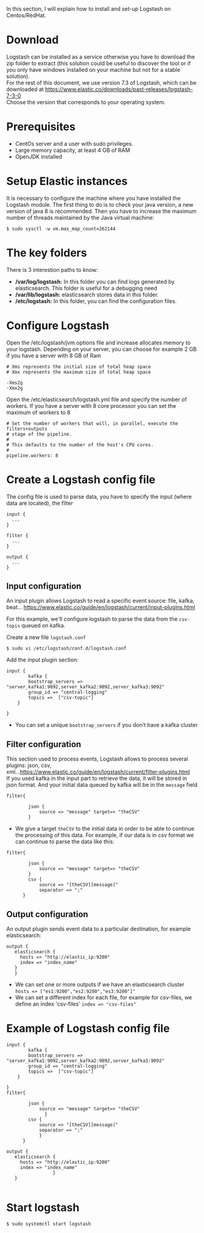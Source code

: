 In this section, I will explain how to install and set-up Logstash on Centos/RedHat.
# Download
Logstash can be installed as a service otherwise you have to download the zip folder to extract (this solution could be useful to discover the tool or if you only have windows installed on your machine but not for a stable solution).  
For the rest of this document, we use version 7.3 of Logstash, which can be downloaded at https://www.elastic.co/downloads/past-releases/logstash-7-3-0  
Choose the version that corresponds to your operating system.

# Prerequisites
- CentOs server and a user with sudo privileges.
- Large memory capacity, at least 4 GB of RAM
- OpenJDK installed

# Setup Elastic instances
It is necessary to configure the machine where you have installed the Logstash module. The first thing to do is to check your java version, a new version of java 8 is recommended. Then you have to increase the maximum number of threads maintained by the Java virtual machine: 

```
$ sudo sysctl -w vm.max_map_count=262144
```
# The key folders
There is 3 interestion paths to know:
- **/var/log/logstash:** In this folder you can find logs generated by elasticsearch. This folder is useful for a debugging need
- **/var/lib/logstash:** elasticsearch stores data in this folder.
- **/etc/logstash:** In this folder, you can find the configuration files. 

# Configure Logstash
Open the /etc/logstash/jvm.options file and increase allocates memory to your logstash. Depending on your server, you can choose for example 2 GB if you have a server with 8 GB of Ram

```
# Xms represents the initial size of total heap space
# Xmx represents the maximum size of total heap space

-Xms2g
-Xmx2g

```

Open the /etc/elasticsearch/logstash.yml file and specify the number of workers. If you have a server with 8 core processor you can set the maximum of workers to 8

```
# Set the number of workers that will, in parallel, execute the filters+outputs
# stage of the pipeline.
#
# This defaults to the number of the host's CPU cores.
#
pipeline.workers: 8
```
# Create a Logstash config file 
The config file is used to parse data, you have to specify the input (where data are located), the filter 

```
input {
  ...
}

filter {
  ...
}

output {
  ...
}
```
## Input configuration
An input plugin allows Logstash to read a specific event source: file, kafka, beat... https://www.elastic.co/guide/en/logstash/current/input-plugins.html  

For this example, we'll configure logstash to parse the data from the `csv-topis` queued on kafka.

Create a new file `logstash.conf`

```
$ sudo vi /etc/logstash/conf.d/logstash.conf
```

Add the input plugin section:
```
input {
        kafka {
        bootstrap_servers => "server_kafka1:9092,server_kafka2:9092,server_kafka3:9092"
        group_id => "central-logging"
        topics =>  ["csv-topic"]
    }

}
```
* You can set a unique `bootstrap_servers` if you don't have a kafka cluster
## Filter configuration
This section used to process events, Logstash allows to process several plugins: json, csv, xml...https://www.elastic.co/guide/en/logstash/current/filter-plugins.html   
If you used kafka in the input part to retrieve the data, it will be stored in json format. And your initial data queued by kafka will be in the `message` field

```
filter{

        json {
            source => "message" target=> "theCSV"
        }
```
* We give a target `theCSV` to the initial data in order to be able to continue the processing of this data. For example, if our data is in csv format we can continue to parse the data like this:
```
filter{

        json {
            source => "message" target=> "theCSV"
        }
        csv {
            source => "[theCSV][message]"
            separator => ";"
      }
```

## Output configuration

An output plugin sends event data to a particular destination, for example elasticsearch:
```
output {
   elasticsearch {
     hosts => "http://elastic_ip:9200"
     index => "index_name"
   }
   }
```
* We can set one or more outputs if we have an elasticsearch cluster `hosts => ["es1:9200","es2:9200","es3:9200"]"`
* We can set a different index for each file, for example for csv-files, we define an index 'csv-files' `index => "csv-files"`
# Example of Logstash config file

```
input {
        kafka {
        bootstrap_servers => "server_kafka1:9092,server_kafka2:9092,server_kafka3:9092"
        group_id => "central-logging"
        topics =>  ["csv-topic"]
    }

}
filter{

        json {
            source => "message" target=> "theCSV"
              }
        csv {
            source => "[theCSV][message]"
            separator => ";"
            }
      }
      
output {
   elasticsearch {
     hosts => "http://elastic_ip:9200"
     index => "index_name"
                 }
   }
      

```
# Start logstash
```
$ sudo systemctl start logstash
```

